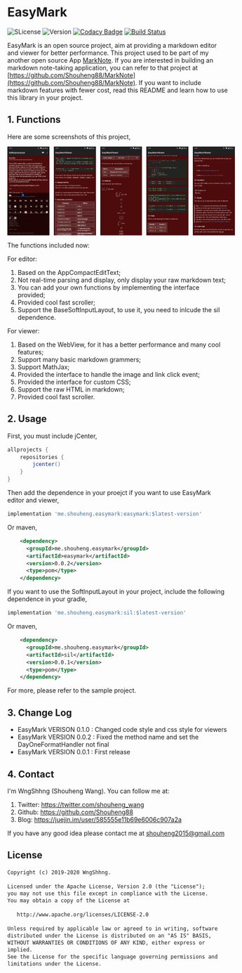# EasyMark

![SLicense](https://img.shields.io/hexpm/l/plug.svg)
![Version](https://img.shields.io/maven-metadata/v/https/dl.bintray.com/easymark/Android/me/shouheng/easymark/easymark/maven-metadata.xml.svg)
[![Codacy Badge](https://api.codacy.com/project/badge/Grade/4790164c5fa54080892a03703f6c1a75)](https://www.codacy.com/manual/Shouheng88/EasyMark?utm_source=github.com&amp;utm_medium=referral&amp;utm_content=Shouheng88/EasyMark&amp;utm_campaign=Badge_Grade)
[![Build Status](https://travis-ci.org/Shouheng88/EasyMark.svg?branch=master)](https://travis-ci.org/Shouheng88/EasyMark)

EasyMark is an open source project, aim at providing a markdown editor and viewer for better performance. This project used to be part of my another open source App [MarkNote](https://github.com/Shouheng88/MarkNote). If you are interested in building an markdown note-taking application, you can refer to that project at [https://github.com/Shouheng88/MarkNote](https://github.com/Shouheng88/MarkNote). If you want to include markdown features with fewer cost, read this README and learn how to use this library in your project.

## 1. Functions

Here are some screenshots of this project,

<div style="display:flex;" id="target">
<img  src="images/563f1d6d88fd422ee6b1785b8ffbb386.jpg" width="19%" >
<img style="margin-left:10px;" src="images/31fa3c54607603e7f83f2eb85db50d6d.jpg" width="19%" >
<img style="margin-left:10px;" src="images/a0433cd201d22a9a5e1e4382fbb5cf15.jpg" width="19%" >
<img style="margin-left:10px;" src="images/c6235d35a6b34b7f6040216d22e7f1bf.jpg" width="19%" >
<img style="margin-left:10px;" src="images/e6fc51b1df9663d0c253ce34591eb596.jpg" width="19%" >
</div>

The functions included now:

For editor:

1. Based on the AppCompactEditText;
2. Not real-time parsing and display, only display your raw markdown text;
3. You can add your own functions by implementing the interface provided;
4. Provided cool fast scroller;
5. Support the BaseSoftInputLayout, to use it, you need to inlcude the sil dependence.

For viewer:

1. Based on the WebView, for it has a better performance and many cool features;
2. Support many basic markdown grammers;
3. Support MathJax;
4. Provided the interface to handle the image and link click event;
5. Provided the interface for custom CSS;
6. Support the raw HTML in markdown;
7. Provided cool fast scroller.

## 2. Usage

First, you must include jCenter,

```gradle
allprojects {
    repositories {
        jcenter()
    }
}
```

Then add the dependence in your proejct if you want to use EasyMark editor and viewer,

```gradle
implementation 'me.shouheng.easymark:easymark:$latest-version'
```
Or maven, 

```xml
	<dependency>
	  <groupId>me.shouheng.easymark</groupId>
	  <artifactId>easymark</artifactId>
	  <version>0.0.2</version>
	  <type>pom</type>
	</dependency>	
```

If you want to use the SoftInputLayout in your project, include the following dependence in your gradle,

```gradle
implementation 'me.shouheng.easymark:sil:$latest-version'
```
Or maven,

```xml
	<dependency>
	  <groupId>me.shouheng.easymark</groupId>
	  <artifactId>sil</artifactId>
	  <version>0.0.1</version>
	  <type>pom</type>
	</dependency>
```

For more, please refer to the sample project.

## 3. Change Log

- EasyMark VERISON 0.1.0 : Changed code style and css style for viewers
- EasyMark VERSION 0.0.2 : Fixed the method name and set the DayOneFormatHandler not final
- EasyMark VERSION 0.0.1 : First release

## 4. Contact

I'm WngShhng (Shouheng Wang). You can follow me at:

1. Twitter: https://twitter.com/shouheng_wang
2. Github: https://github.com/Shouheng88
3. Blog: https://juejin.im/user/585555e11b69e6006c907a2a

If you have any good idea please contact me at [shouheng2015@gmail.com](mailto:shuoheng2015@gmail.com)

## License

```
Copyright (c) 2019-2020 WngShhng.

Licensed under the Apache License, Version 2.0 (the "License");
you may not use this file except in compliance with the License.
You may obtain a copy of the License at

   http://www.apache.org/licenses/LICENSE-2.0

Unless required by applicable law or agreed to in writing, software
distributed under the License is distributed on an "AS IS" BASIS,
WITHOUT WARRANTIES OR CONDITIONS OF ANY KIND, either express or implied.
See the License for the specific language governing permissions and
limitations under the License.
```

